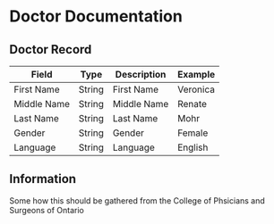 # Doctor Documentation
## Doctor Record

|Field      |Type  |Description|Example |
|-----------|------|-----------|--------|
|First Name |String|First Name |Veronica|
|Middle Name|String|Middle Name|Renate  |
|Last Name  |String|Last Name  |Mohr    |
|Gender     |String|Gender     |Female  |
|Language   |String|Language   |English |

## Information

Some how this should be gathered from the College of Phsicians and Surgeons of Ontario